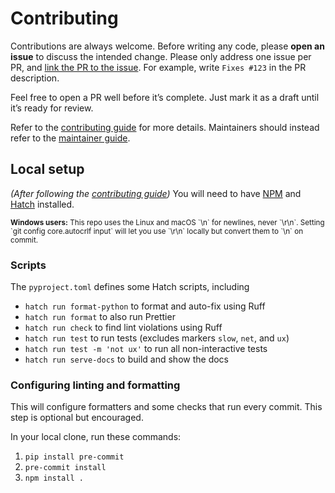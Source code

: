 # Contributing

Contributions are always welcome.
Before writing any code, please **open an issue** to discuss the intended change.
Please only address one issue per PR, and
[link the PR to the issue](https://docs.github.com/en/github/managing-your-work-on-github/linking-a-pull-request-to-an-issue).
For example, write `Fixes #123` in the PR description.

Feel free to open a PR well before it’s complete.
Just mark it as a draft until it’s ready for review.

Refer to the
[contributing guide](https://dmyersturnbull.github.io/ref/contributor-guide/)
for more details.
Maintainers should instead refer to the
[maintainer guide](https://dmyersturnbull.github.io/ref/maintainer-guide/).

## Local setup

_(After following the
[contributing guide](https://dmyersturnbull.github.io/ref/contributor-guide/))_
You will need to have
[NPM](https://docs.npmjs.com/cli/v10/commands/npm-install)
and
[Hatch](https://hatch.pypa.io/latest/install/)
installed.

<small>
<b>Windows users:</b>
This repo uses the Linux and macOS `\n` for newlines, never `\r\n`.
Setting `git config core.autocrlf input` will let you use `\r\n` locally
but convert them to `\n` on commit.
</small>

### Scripts

The `pyproject.toml` defines some Hatch scripts, including

- `hatch run format-python` to format and auto-fix using Ruff
- `hatch run format` to also run Prettier
- `hatch run check` to find lint violations using Ruff
- `hatch run test` to run tests (excludes markers `slow`, `net`, and `ux`)
- `hatch run test -m 'not ux'` to run all non-interactive tests
- `hatch run serve-docs` to build and show the docs

### Configuring linting and formatting

This will configure formatters and some checks that run every commit.
This step is optional but encouraged.

In your local clone, run these commands:

1. `pip install pre-commit`
2. `pre-commit install`
3. `npm install .`
